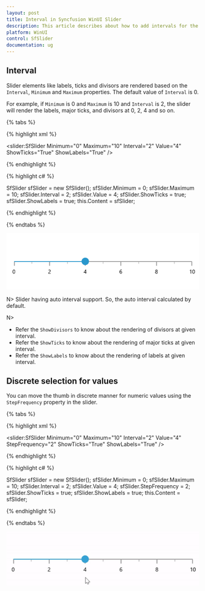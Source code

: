 ```yaml
---
layout: post
title: Interval in Syncfusion WinUI Slider
description: This article describes about how to add intervals for the syncfusion Slider control in WinUI platform.
platform: WinUI
control: SfSlider
documentation: ug
---
```


## Interval

Slider elements like labels, ticks and divisors are rendered based on the `Interval`, `Minimum` and `Maximum` properties. The default value of `Interval` is 0.

For example, if `Minimum` is 0 and `Maximum` is 10 and `Interval` is 2, the slider will render the labels, major ticks, and divisors at 0, 2, 4 and so on.

{% tabs %}

{% highlight xml %}

<slider:SfSlider Minimum="0"
                 Maximum="10"
                 Interval="2"
                 Value="4"
                 ShowTicks="True"
                 ShowLabels="True" />

{% endhighlight %}

{% highlight c# %}

SfSlider sfSlider = new SfSlider();
sfSlider.Minimum = 0;
sfSlider.Maximum = 10;
sfSlider.Interval = 2;
sfSlider.Value = 4;
sfSlider.ShowTicks = true;
sfSlider.ShowLabels = true;
this.Content = sfSlider;

{% endhighlight %}

{% endtabs %}

![Slider with interval customization](images/interval/slider-interval.png)

N> Slider having auto interval support. So, the auto interval calculated by default.

N>
* Refer the `ShowDivisors` to know about the rendering of divisors at given interval.
* Refer the `ShowTicks` to know about the rendering of major ticks at given interval.
* Refer the `ShowLabels` to know about the rendering of labels at given interval.

## Discrete selection for values

You can move the thumb in discrete manner for numeric values using the `StepFrequency` property in the slider.

{% tabs %}

{% highlight xml %}

<slider:SfSlider Minimum="0"
                 Maximum="10"
                 Interval="2"
                 Value="4"
                 StepFrequency="2"
                 ShowTicks="True"
                 ShowLabels="True" />

{% endhighlight %}

{% highlight c# %}

SfSlider sfSlider = new SfSlider();
sfSlider.Minimum = 0;
sfSlider.Maximum = 10;
sfSlider.Interval = 2;
sfSlider.Value = 4;
sfSlider.StepFrequency = 2;
sfSlider.ShowTicks = true;
sfSlider.ShowLabels = true;
this.Content = sfSlider;

{% endhighlight %}

{% endtabs %}

![Slider with step frequency](images/interval/slider-stepFrequency.gif)